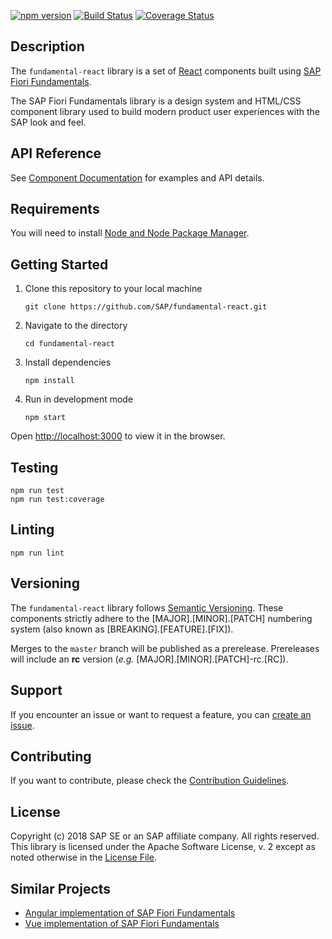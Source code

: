 [![npm version](https://badge.fury.io/js/fundamental-react.svg)](//www.npmjs.com/package/fundamental-react)
[![Build Status](https://travis-ci.org/SAP/fundamental-react.svg?branch=master)](https://travis-ci.org/SAP/fundamental-react)
[![Coverage Status](https://coveralls.io/repos/github/SAP/fundamental-react/badge.svg?branch=master)](https://coveralls.io/github/SAP/fundamental-react?branch=master)

## Description

The `fundamental-react` library is a set of [React](https://reactjs.org/) components built using [SAP Fiori Fundamentals](https://sap.github.io/fundamental/).

The SAP Fiori Fundamentals library is a design system and HTML/CSS component library used to build modern product user experiences with the SAP look and feel.

## API Reference

See [Component Documentation](https://sap.github.io/fundamental-react/) for examples and API details.

## Requirements

You will need to install [Node and Node Package Manager](
https://www.npmjs.com/get-npm).

## Getting Started

1. Clone this repository to your local machine
   ```
   git clone https://github.com/SAP/fundamental-react.git
   ```

1. Navigate to the directory
   ```
   cd fundamental-react
   ```

1. Install dependencies
   ```
   npm install
   ```

1. Run in development mode
   ```
   npm start
   ```

Open [http://localhost:3000](http://localhost:3000) to view it in the browser.


## Testing

```
npm run test
npm run test:coverage
```

## Linting

```
npm run lint
```

## Versioning

The `fundamental-react` library follows [Semantic Versioning](https://semver.org/). These components strictly adhere to the [MAJOR].[MINOR].[PATCH] numbering system (also known as [BREAKING].[FEATURE].[FIX]).

Merges to the `master` branch will be published as a prerelease.  Prereleases will include an **rc** version (_e.g._ [MAJOR].[MINOR].[PATCH]-rc.[RC]).

## Support

If you encounter an issue or want to request a feature, you can [create an issue](https://github.com/SAP/fundamental-react/issues/new).

## Contributing

If you want to contribute, please check the [Contribution Guidelines](./CONTRIBUTING.md).

## License

Copyright (c) 2018 SAP SE or an SAP affiliate company. All rights reserved.
This library is licensed under the Apache Software License, v. 2 except as noted otherwise in the [License File](https://github.com/SAP/fundamental-react/blob/master/LICENSE.txt).

## Similar Projects

-   [Angular implementation of SAP Fiori Fundamentals](https://github.com/SAP/fundamental-ngx)
-   [Vue implementation of SAP Fiori Fundamentals](https://github.com/SAP/fundamental-vue)
